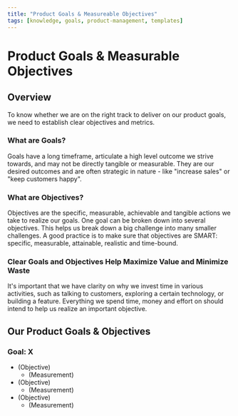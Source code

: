 ```yaml
---
title: "Product Goals & Measureable Objectives"
tags: [knowledge, goals, product-management, templates]
---
```


# Product Goals & Measurable Objectives


## Overview

To know whether we are on the right track to deliver on our product goals, we need to establish clear objectives and metrics.

### What are Goals?

Goals have a long timeframe, articulate a high level outcome we strive towards, and may not be directly tangible or measurable. They are our desired outcomes and are often strategic in nature - like "increase sales" or "keep customers happy".

### What are Objectives?

Objectives are the specific, measurable, achievable and tangible actions we take to realize our goals. One goal can be broken down into several objectives. This helps us break down a big challenge into many smaller challenges. A good practice is to make sure that objectives are SMART: specific, measurable, attainable, realistic and time-bound.

### Clear Goals and Objectives Help Maximize Value and Minimize Waste

It's important that we have clarity on why we invest time in various activities, such as talking to customers, exploring a certain technology, or building a feature. Everything we spend time, money and effort on should intend to help us realize an important objective.



## Our Product Goals & Objectives

### Goal: X

- (Objective)
    - (Measurement)
- (Objective)
    - (Measurement)
- (Objective)
    - (Measurement)